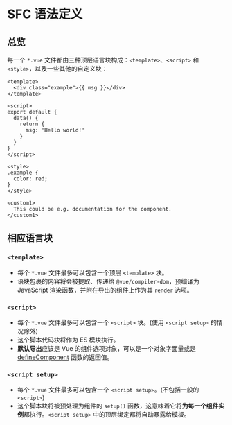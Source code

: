 # SFC 语法定义

## 总览

每一个 `*.vue` 文件都由三种顶层语言块构成：`<template>`、`<script>` 和 `<style>`，以及一些其他的自定义块：

```vue
<template>
  <div class="example">{{ msg }}</div>
</template>

<script>
export default {
  data() {
    return {
      msg: 'Hello world!'
    }
  }
}
</script>

<style>
.example {
  color: red;
}
</style>

<custom1>
  This could be e.g. documentation for the component.
</custom1>
```

## 相应语言块

### `<template>`

- 每个 `*.vue` 文件最多可以包含一个顶层 `<template>` 块。
- 语块包裹的内容将会被提取、传递给 `@vue/compiler-dom`，预编译为 JavaScript 渲染函数，并附在导出的组件上作为其 `render` 选项。

### `<script>`

- 每个 `*.vue` 文件最多可以包含一个 `<script>` 块。(使用 `<script setup>` 的情况除外)
- 这个脚本代码块将作为 ES 模块执行。
- **默认导出**应该是 Vue 的组件选项对象，可以是一个对象字面量或是 [defineComponent](https://cn.vuejs.org/api/general.html#definecomponent) 函数的返回值。

### `<script setup>`

- 每个 `*.vue` 文件最多可以包含一个 `<script setup>`。(不包括一般的 `<script>`)
- 这个脚本块将被预处理为组件的 `setup()` 函数，这意味着它将**为每一个组件实例**都执行。`<script setup>` 中的顶层绑定都将自动暴露给模板。
